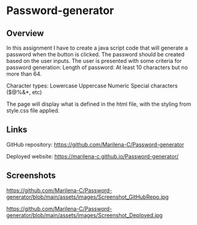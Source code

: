 # Password-generator

## Overview
In this assignment I have to create a java script code that will generate a password when the button is clicked.
The password should be created based on the user inputs.
The user is presented with some criteria for password generation:
Length of password: 
     At least 10 characters but no more than 64.
    
Character types:
     Lowercase
     Uppercase
     Numeric
     Special characters ($@%&*, etc)

The page will display what is defined in the html file, with the styling from style.css file applied.

## Links
GitHub repository: https://github.com/Marilena-C/Password-generator

Deployed website: https://marilena-c.github.io/Password-generator/

## Screenshots
https://github.com/Marilena-C/Password-generator/blob/main/assets/images/Screenshot_GitHubRepo.jpg

https://github.com/Marilena-C/Password-generator/blob/main/assets/images/Screenshot_Deployed.jpg
